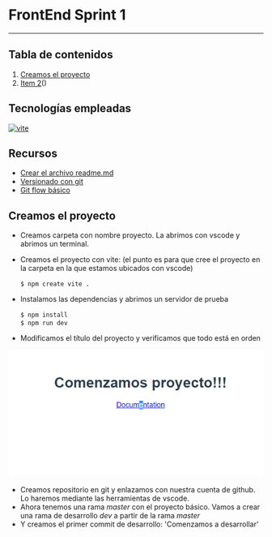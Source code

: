 # FrontEnd Sprint 1
***
## Tabla de contenidos

1. [Creamos el proyecto](#creamos-proyecto)
2. [Item 2](#item2)()

## Tecnologías empleadas

 [![vite](https://encrypted-tbn0.gstatic.com/images?q=tbn:ANd9GcQsTYQgDwKWbIEM8WQ76zl_Oaw16RHcn8_J0Q&usqp=CAU)](https://www.npmjs.com/package/vite)

## Recursos
- [Crear el archivo readme.md](https://www.ionos.es/digitalguide/paginas-web/desarrollo-web/archivo-readme/)
- [Versionado con git](https://www.youtube.com/watch?v=1B9iP611WUY&list=PLY1J8ju7Eq-TUBGmySQNivh2F1Yq0CgQj&index=18)
- [Git flow básico](https://www.youtube.com/watch?v=CTM-pvIZk48)
 ## Creamos el proyecto
- Creamos carpeta con nombre proyecto. La abrimos con vscode y abrimos un terminal.
- Creamos el proyecto con vite: (el punto es para que cree el proyecto en la carpeta en la que estamos ubicados con vscode)
   
    ```
    $ npm create vite .
    ```
  
- Instalamos las dependencias y abrimos un servidor de prueba
 
    ```
    $ npm install
    $ npm run dev
    ```
- Modificamos el título del proyecto y verificamos que todo está en orden


![](public/recortes/comenzamos.png)

- Creamos repositorio en git y enlazamos con nuestra cuenta de github. Lo haremos mediante las herramientas de vscode.
- Ahora tenemos una rama *master* con el proyecto básico. Vamos a crear una rama de desarrollo *dev* a partir de la rama *master*
- Y creamos el primer commit de desarrollo: 'Comenzamos a desarrollar'


  
  

